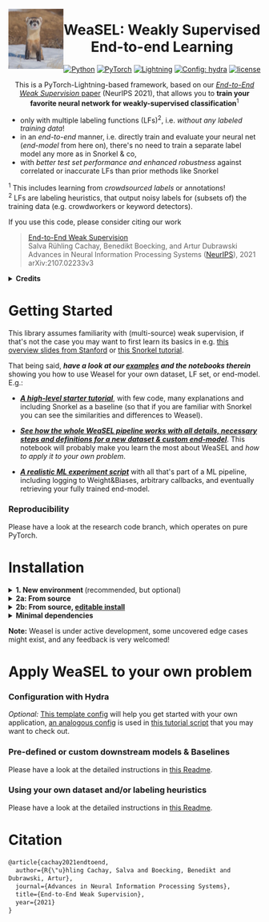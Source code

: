 <p>
    <img align="left" width="110" height="120" src="weasel.jpg">
</p>


<div align="center">

# WeaSEL: Weakly Supervised End-to-end Learning


<a href="https://pytorch.org/get-started/locally/"><img alt="Python" src="https://img.shields.io/badge/-Python 3.7--3.9-blue?style=for-the-badge&logo=python&logoColor=white"></a>
<a href="https://pytorch.org/get-started/locally/"><img alt="PyTorch" src="https://img.shields.io/badge/-PyTorch 1.7+-ee4c2c?style=for-the-badge&logo=pytorch&logoColor=white"></a>
<a href="https://pytorchlightning.ai/"><img alt="Lightning" src="https://img.shields.io/badge/-Lightning-792ee5?style=for-the-badge&logo=pytorchlightning&logoColor=white"></a>
<a href="https://hydra.cc/"><img alt="Config: hydra" src="https://img.shields.io/badge/config-hydra-89b8cd?style=for-the-badge&labelColor=gray"></a>
[![license](https://img.shields.io/badge/License-Apache%202.0-blue.svg)](https://opensource.org/licenses/Apache-2.0)

This is a PyTorch-Lightning-based framework, based on our 
[*End-to-End Weak Supervision* paper](https://arxiv.org/abs/2107.02233) (NeurIPS 2021),
that allows you to **train your favorite neural network for weakly-supervised classification**<sup>1</sup>
</div>

- only with multiple labeling functions (LFs)<sup>2</sup>, i.e. *without any labeled training data*!
- in an *end-to-end* manner, i.e. directly train and evaluate your neural net (*end-model* from here on),
 there's no need to train a separate label model any more as in Snorkel & co,
- with *better test set performance and enhanced robustness* against correlated or inaccurate LFs than 
prior methods like Snorkel

<sup>1</sup> This includes learning from *crowdsourced labels* or annotations!
<br>
<sup>2</sup> LFs are labeling heuristics, that output noisy labels for (subsets of) the training data
 (e.g. crowdworkers or keyword detectors).


If you use this code, please consider citing our work
> [End-to-End Weak Supervision](https://arxiv.org/abs/2107.02233)\
Salva Rühling Cachay, Benedikt Boecking, and Artur Dubrawski\
Advances in Neural Information Processing Systems ([NeurIPS](https://proceedings.neurips.cc/paper/2021/hash/0e674a918ebca3f78bfe02e2f387689d-Abstract.html)), 2021\
arXiv:2107.02233v3


<details><p>
    <summary><b> Credits</b></summary>

- The following template was extremely useful as source of inspiration and for getting started with the PL+Hydra implementation:
[ashleve/lightning-hydra-template](https://github.com/ashleve/lightning-hydra-template)

- [Weasel image](weasel.jpg) credits go to [Rohan Chang for this](https://unsplash.com/photos/hn0AtxarNNw) Unsplash-licensed image

</p></details>

# Getting Started
This library assumes familiarity with (multi-source) weak supervision, if that's not the case you may want to first
learn its basics in e.g. [this overview slides from Stanford](http://cs229.stanford.edu/notes2019fall/weak_supervision_slides.pdf) or [this Snorkel tutorial](https://www.snorkel.org/use-cases/01-spam-tutorial).

That being said, ***have a look at our [examples](examples/) and the notebooks therein*** showing you how to use Weasel for your
own dataset, LF set, or end-model. E.g.:

- [***A high-level starter tutorial***](examples/1_bias_bios.ipynb), with few code, many explanations
 and including Snorkel as a baseline (so that if you are familiar with Snorkel you can see the similarities and differences to Weasel).

- [***See how the whole WeaSEL pipeline works with all details, necessary steps and definitions for a new dataset & custom end-model***](examples/0_full_pipeline.ipynb). 
    This notebook will probably make you learn the most about WeaSEL and *how to apply it to your own problem*.
    
- [***A realistic ML experiment script***](examples/1_bias_bios_full.py) with all that's part of a ML pipeline, including logging to Weight&Biases,
arbitrary callbacks, and eventually retrieving your fully trained end-model.

### Reproducibility
Please have a look at the research code branch, which operates on pure PyTorch.


# Installation

<details>
<summary><b>1. New environment </b>(recommended, but optional)</summary>

    conda create --name weasel python=3.7  # or other python version >=3.7
    conda activate weasel  
</details>

<details>
<summary><b> 2a: From source</b></summary>

    python -m pip install git+https://github.com/autonlab/weasel#egg=weasel[all]

</details>

<details>
<summary><b> 2b: From source, <a href="https://huggingface.co/transformers/installation.html#editable-install">editable install</a></b></summary>

    git clone https://github.com/autonlab/weasel.git
    cd weasel
    pip install -e .[all]

</details>

    
<details><p>
<summary><b>Minimal dependencies</b></summary>

Minimal dependencies, in particular not using [Hydra](https://hydra.cc), can be installed
with

    python -m pip install git+https://github.com/autonlab/weasel

The needed environment corresponds to ``conda env create -f env_gpu_minimal.yml``.

*If you choose to use this variant, you won't be able to run some of the examples: You may want to have a look
at [this notebook](examples/1_bias_bios_no_hydra.ipynb) that walks you through how to use Weasel without Hydra as the config manager.*

</p></details>

**Note:** Weasel is under active development, some uncovered edge cases might exist, and any feedback is very welcomed! 

# Apply WeaSEL to your own problem 
### Configuration with Hydra
*Optional:* [This template config](configs/template.yaml) will help you get started with your own application,
[an analogous config](examples/configs/profTeacher_full.yaml) is used in [this tutorial script](examples/1_bias_bios_full.py)
 that you may want to check out. 

### Pre-defined or custom downstream models & Baselines

Please have a look at the detailed instructions in [this Readme](weasel/models/downstream_models/README.md).

### Using your own dataset and/or labeling heuristics
Please have a look at the detailed instructions in [this Readme](weasel/datamodules/README.md).

# Citation

    @article{cachay2021endtoend,
      author={R{\"u}hling Cachay, Salva and Boecking, Benedikt and Dubrawski, Artur},
      journal={Advances in Neural Information Processing Systems}, 
      title={End-to-End Weak Supervision},
      year={2021}
    }

